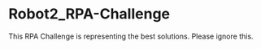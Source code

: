 # Robot2_RPA-Challenge
This RPA Challenge is representing the best solutions.
Please ignore this.





